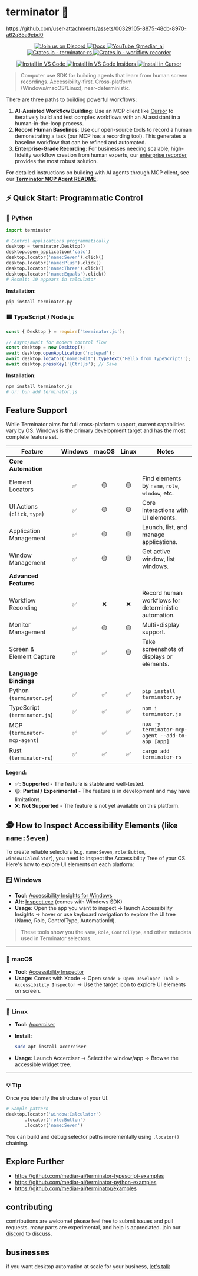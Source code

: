 # terminator 🤖

https://github.com/user-attachments/assets/00329105-8875-48cb-8970-a62a85a9ebd0

<p align="center">
  <a href="https://discord.gg/dU9EBuw7Uq">
    <img src="https://img.shields.io/discord/823813159592001537?color=5865F2&logo=discord&logoColor=white&style=flat-square" alt="Join us on Discord">
  </a>
  <a href="https://docs.screenpi.pe/terminator/introduction">
    <img src="https://img.shields.io/badge/read_the-docs-blue" alt="Docs">
  </a>
  <a href="https://www.youtube.com/@mediar_ai">
    <img src="https://img.shields.io/badge/YouTube-@mediar__ai-FF0000?logo=youtube&logoColor=white&style=flat-square" alt="YouTube @mediar_ai">
  </a>
  <a href="https://crates.io/crates/terminator-rs">
    <img src="https://img.shields.io/crates/v/terminator-rs.svg" alt="Crates.io - terminator-rs">
  </a>
  <a href="https://crates.io/crates/terminator-workflow-recorder">
    <img src="https://img.shields.io/crates/v/terminator-workflow-recorder.svg" alt="Crates.io - workflow recorder">
  </a>
</p>

<p align="center">
  <a href="https://insiders.vscode.dev/redirect?url=vscode%3Amcp%2Finstall%3F%257B%2522terminator-mcp-agent%2522%253A%257B%2522command%2522%253A%2522npx%2522%252C%2522args%2522%253A%255B%2522-y%2522%252C%2522terminator-mcp-agent%2522%255D%257D%257D">
    <img alt="Install in VS Code" src="https://img.shields.io/badge/VS_Code-VS_Code?style=flat-square&label=Install%20MCP&color=0098FF">
  </a>
  <a href="https://insiders.vscode.dev/redirect?url=vscode-insiders%3Amcp%2Finstall%3F%257B%2522terminator-mcp-agent%2522%253A%257B%2522command%2522%253A%2522npx%2522%252C%2522args%2522%253A%255B%2522-y%2522%252C%2522terminator-mcp-agent%2522%255D%257D%257D">
    <img alt="Install in VS Code Insiders" src="https://img.shields.io/badge/VS_Code_Insiders-VS_Code_Insiders?style=flat-square&label=Install%20MCP&color=24bfa5">
  </a>
  <a href="https://cursor.com/install-mcp?name=terminator-mcp-agent&config=eyJjb21tYW5kIjoibnB4IiwiYXJncyI6WyIteSIsInRlcm1pbmF0b3ItbWNwLWFnZW50Il19">
    <img alt="Install in Cursor" src="https://img.shields.io/badge/Cursor-Cursor?style=flat-square&label=Install%20MCP&color=22272e">
  </a>
</p>


> Computer use SDK for building agents that learn from human screen recordings. Accessibility-first. Cross-platform (Windows/macOS/Linux), near-deterministic.

There are three paths to building powerful workflows:

1.  **AI-Assisted Workflow Building**: Use an MCP client like [Cursor](https://cursor.com) to iteratively build and test complex workflows with an AI assistant in a human-in-the-loop process.
2.  **Record Human Baselines**: Use our open-source tools to record a human demonstrating a task (our MCP has a recording tool). This generates a baseline workflow that can be refined and automated.
3.  **Enterprise-Grade Recording**: For businesses needing scalable, high-fidelity workflow creation from human experts, our [enterprise recorder](https://mediar.ai) provides the most robust solution.

For detailed instructions on building with AI agents through MCP client, see our [**Terminator MCP Agent README**](terminator-mcp-agent/README.md).

## ⚡ Quick Start: Programmatic Control

### 🐍 Python

```python
import terminator

# Control applications programmatically
desktop = terminator.Desktop()
desktop.open_application('calc')
desktop.locator('name:Seven').click()
desktop.locator('name:Plus').click()  
desktop.locator('name:Three').click()
desktop.locator('name:Equals').click()
# Result: 10 appears in calculator
```

**Installation:**
```bash
pip install terminator.py
```

### 🟦 TypeScript / Node.js

```typescript
const { Desktop } = require('terminator.js');

// Async/await for modern control flow
const desktop = new Desktop();
await desktop.openApplication('notepad');
await desktop.locator('name:Edit').typeText('Hello from TypeScript!');
await desktop.pressKey('{Ctrl}s'); // Save
```

**Installation:**
```bash
npm install terminator.js
# or: bun add terminator.js
```

## Feature Support

While Terminator aims for full cross-platform support, current capabilities vary by OS. Windows is the primary development target and has the most complete feature set.

| Feature                  | Windows | macOS | Linux | Notes                                        |
| ------------------------ | :-----: | :---: | :---: | -------------------------------------------- |
| **Core Automation**      |         |       |       |                                              |
| Element Locators         |    ✅   |  🟡   |  🟡   | Find elements by `name`, `role`, `window`, etc. |
| UI Actions (`click`, `type`) |    ✅   |  🟡   |  🟡   | Core interactions with UI elements.          |
| Application Management   |    ✅   |  🟡   |  🟡   | Launch, list, and manage applications. |
| Window Management        |    ✅   |  🟡   |  🟡   | Get active window, list windows.             |
| **Advanced Features**    |         |       |       |                                              |
| Workflow Recording       |    ✅   |  ❌   |  ❌   | Record human workflows for deterministic automation.     |
| Monitor Management       |    ✅   |  🟡   |  🟡   | Multi-display support.                       |
| Screen & Element Capture |    ✅   |  ✅   |  🟡   | Take screenshots of displays or elements.     |
| **Language Bindings**    |         |       |       |                                              |
| Python (`terminator.py`) |    ✅   |  ✅   |  ✅   | `pip install terminator.py`                  |
| TypeScript (`terminator.js`) |    ✅   |  ✅   |  ✅   | `npm i terminator.js`                        |
| MCP (`terminator-mcp-agent`) |    ✅   |  ✅   |  ✅   | `npx -y terminator-mcp-agent --add-to-app [app]`                        |
| Rust (`terminator-rs`) |    ✅   |  ✅   |  ✅   | `cargo add terminator-rs`                        |

**Legend:**
- ✅: **Supported** - The feature is stable and well-tested.
- 🟡: **Partial / Experimental** - The feature is in development and may have limitations.
- ❌: **Not Supported** - The feature is not yet available on this platform.

## 🕵️ How to Inspect Accessibility Elements (like `name:Seven`)

To create reliable selectors (e.g. `name:Seven`, `role:Button`, `window:Calculator`), you need to inspect the Accessibility Tree of your OS. Here's how to explore UI elements on each platform:

### 🪟 Windows

* **Tool:** [Accessibility Insights for Windows](https://accessibilityinsights.io/downloads/)
* **Alt:** [Inspect.exe](https://learn.microsoft.com/en-us/windows/win32/winauto/inspect-objects) (comes with Windows SDK)
* **Usage:** Open the app you want to inspect → launch Accessibility Insights → hover or use keyboard navigation to explore the UI tree (Name, Role, ControlType, AutomationId).

> These tools show you the `Name`, `Role`, `ControlType`, and other metadata used in Terminator selectors.

---

### 🍎 macOS

* **Tool:** [Accessibility Inspector](https://developer.apple.com/documentation/xcode/accessibility_inspector)
* **Usage:** Comes with Xcode → Open `Xcode > Open Developer Tool > Accessibility Inspector` → Use the target icon to explore UI elements on screen.

---

### 🐧 Linux

* **Tool:** [Accerciser](https://wiki.gnome.org/Apps/Accerciser)
* **Install:**

  ```bash
  sudo apt install accerciser
  ```
* **Usage:** Launch Accerciser → Select the window/app → Browse the accessible widget tree.

---

### 💡 Tip

Once you identify the structure of your UI:

```python
# Sample pattern
desktop.locator('window:Calculator')
       .locator('role:Button')
       .locator('name:Seven')
```

You can build and debug selector paths incrementally using `.locator()` chaining.

## Explore Further

- https://github.com/mediar-ai/terminator-typescript-examples
- https://github.com/mediar-ai/terminator-python-examples
- https://github.com/mediar-ai/terminator/examples

## contributing

contributions are welcome! please feel free to submit issues and pull requests. many parts are experimental, and help is appreciated. join our [discord](https://discord.gg/dU9EBuw7Uq) to discuss.

## businesses 

if you want desktop automation at scale for your business, [let's talk](https://mediar.ai)
